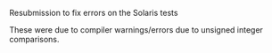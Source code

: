 Resubmission to fix errors on the Solaris tests

These were due to compiler warnings/errors due to unsigned integer comparisons.